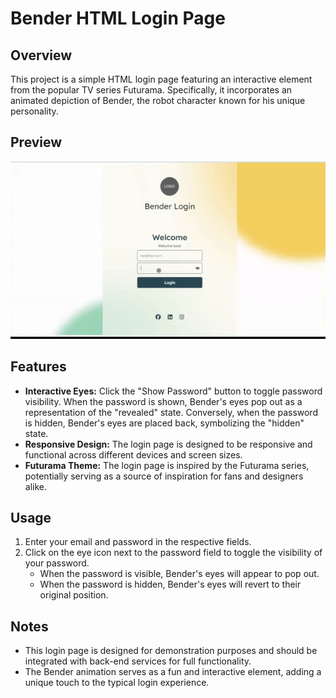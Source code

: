 # Bender HTML Login Page

## Overview
This project is a simple HTML login page featuring an interactive element from the popular TV series Futurama. Specifically, it incorporates an animated depiction of Bender, the robot character known for his unique personality.

## Preview
![](https://raw.githubusercontent.com/lordexoc/show-password-easter-egg/main/benderpass.gif)

## Features
- **Interactive Eyes:** Click the "Show Password" button to toggle password visibility. When the password is shown, Bender's eyes pop out as a representation of the "revealed" state. Conversely, when the password is hidden, Bender's eyes are placed back, symbolizing the "hidden" state.
- **Responsive Design:** The login page is designed to be responsive and functional across different devices and screen sizes.
- **Futurama Theme:** The login page is inspired by the Futurama series, potentially serving as a source of inspiration for fans and designers alike.

## Usage
1. Enter your email and password in the respective fields.
2. Click on the eye icon next to the password field to toggle the visibility of your password.
   - When the password is visible, Bender's eyes will appear to pop out.
   - When the password is hidden, Bender's eyes will revert to their original position.

## Notes
- This login page is designed for demonstration purposes and should be integrated with back-end services for full functionality.
- The Bender animation serves as a fun and interactive element, adding a unique touch to the typical login experience.

